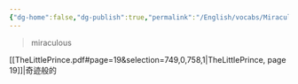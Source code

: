 ```yaml
---
{"dg-home":false,"dg-publish":true,"permalink":"/English/vocabs/Miraculous/","dgPassFrontmatter":true}
---
```



> miraculous

[[TheLittlePrince.pdf#page=19&selection=749,0,758,1|TheLittlePrince, page 19]]|奇迹般的